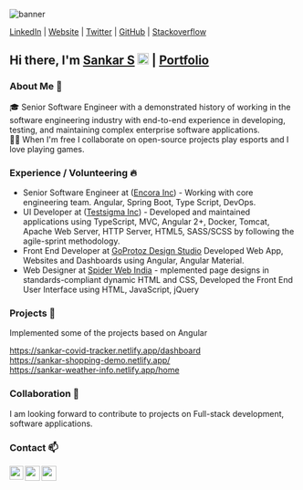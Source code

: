 ![banner](https://sankarsans.github.io/sankar.github.io/images/profile-picture.png)

[LinkedIn](https://www.linkedin.com/in/sankar-ui-developer/) | 
  [Website](https://sankarsans.github.io/) | 
  [Twitter](https://twitter.com/sssankarsam) | 
  [GitHub](https://github.com/sankarsans) | 
  [Stackoverflow](https://stackoverflow.com/users/12023432/sankar)

## Hi there, I'm  [Sankar S](https://sankarsans.github.io/sankar.github.io/)  <img src="https://github.com/TheDudeThatCode/TheDudeThatCode/blob/master/Assets/Hi.gif" width="20px"> | [Portfolio](https://sankarsans.github.io/)

### About Me 🚀

🎓 Senior Software Engineer with a demonstrated history of working in the software engineering industry with end-to-end experience in developing, testing, and maintaining complex enterprise software applications. <br>
👨‍💻 When I'm free I collaborate on open-source projects play esports and I love playing games.

### Experience / Volunteering 🔥

- Senior Software Engineer at ([Encora Inc](https://www.encora.com/)) - Working with core engineering team. Angular, Spring Boot, Type Script, DevOps.
- UI Developer at ([Testsigma Inc](https://testsigma.com/)) - Developed and maintained applications using TypeScript, MVC, Angular 2+, Docker, Tomcat, Apache Web Server, HTTP Server, HTML5, SASS/SCSS by following the agile-sprint methodology.
- Front End Developer at [GoProtoz Design Studio](https://www.goprotoz.com) Developed Web App, Websites and Dashboards using Angular, Angular Material.
- Web Designer at [Spider Web India](https://spiderwebindia.in) - mplemented page designs in standards-compliant dynamic HTML and CSS, Developed the Front End User Interface using HTML, JavaScript, jQuery


### Projects 👯

Implemented some of the projects based on Angular

https://sankar-covid-tracker.netlify.app/dashboard<br>
https://sankar-shopping-demo.netlify.app/<br>
https://sankar-weather-info.netlify.app/home<br>

### Collaboration 👯

I am looking forward to contribute to projects on Full-stack development, software applications.

### Contact 📫

<a href="https://www.linkedin.com/in/sankar-s-892060130/">
  <img align="left" width="24px" src="https://cdn.jsdelivr.net/npm/simple-icons@v3/icons/linkedin.svg"  />
</a>
<a href="https://twitter.com/sssankarsam">
  <img align="left" width="26px" src="https://cdn.jsdelivr.net/npm/simple-icons@v3/icons/twitter.svg" />
</a>
<a href="mailto:sssankarsam@gmail.com">
  <img align="left" width="26px" src="https://cdn.jsdelivr.net/npm/simple-icons@v3/icons/gmail.svg" />
</a>

<br />


